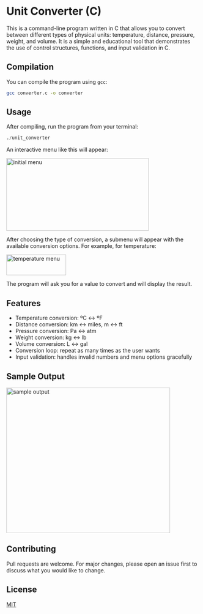 # Unit Converter (C)

This is a command-line program written in C that allows you to convert between different types of physical units: temperature, distance, pressure, weight, and volume. It is a simple and educational tool that demonstrates the use of control structures, functions, and input validation in C.

## Compilation

You can compile the program using `gcc`:

```bash
gcc converter.c -o converter
```

## Usage

After compiling, run the program from your terminal:

```python
./unit_converter
```

An interactive menu like this will appear:

<img width="372" height="190" alt="initial menu" src="https://github.com/user-attachments/assets/5a31f6c6-f673-4bd9-970e-29d9b5d2928f" />

After choosing the type of conversion, a submenu will appear with the available conversion options. For example, for temperature:

<img width="156" height="54" alt="temperature menu" src="https://github.com/user-attachments/assets/cbfa9f9b-391b-48dc-9a27-bdbdc13c6ecc" />

The program will ask you for a value to convert and will display the result.

## Features

- Temperature conversion: ºC ↔ ºF
- Distance conversion: km ↔ miles, m ↔ ft
- Pressure conversion: Pa ↔ atm
- Weight conversion: kg ↔ lb
- Volume conversion: L ↔ gal
- Conversion loop: repeat as many times as the user wants
- Input validation: handles invalid numbers and menu options gracefully

## Sample Output

<img width="428" height="380" alt="sample output" src="https://github.com/user-attachments/assets/f9cca0b6-bed4-4977-8669-0fe42a61bd7c" />

## Contributing

Pull requests are welcome. For major changes, please open an issue first to discuss what you would like to change.

## License

[MIT](https://choosealicense.com/licenses/mit/)
